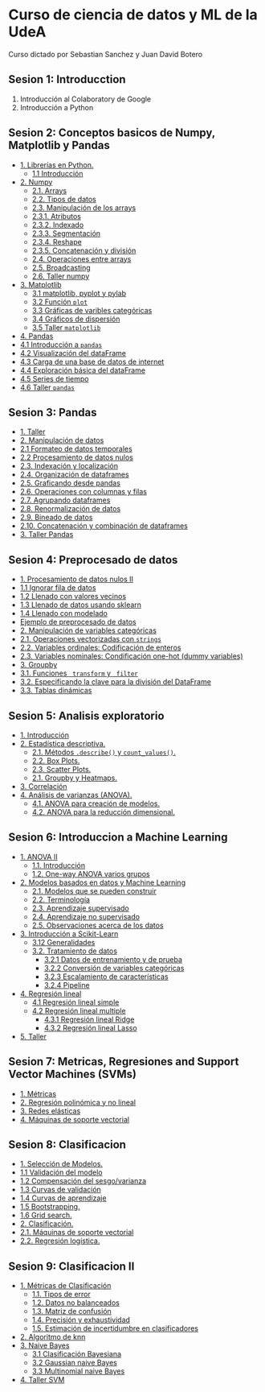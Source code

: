 # Curso de ciencia de datos y ML de la UdeA
Curso dictado por Sebastian Sanchez y Juan David Botero

## Sesion 1: Introducction
1. Introducción al Colaboratory de Google
2. Introducción a Python

## Sesion 2: Conceptos basicos de Numpy, Matplotlib y Pandas
- <a href="#libs">1. Librerías en Python.
   - <a href="#ilbintro">1.1 Introducción</a><br>
- <a href="#numpy">2. Numpy</a><br>
   - <a href="#arrays">2.1. Arrays</a><br>
   - <a href="#dataType">2.2. Tipos de datos</a><br>
   - <a href="#arraysBAS">2.3. Manipulación de los arrays</a><br>
    - <a href="#arraysATT">2.3.1. Atributos </a><br>
    - <a href="#arraysIDX">2.3.2. Indexado </a><br>
    - <a href="#arraysSLI">2.3.3. Segmentación </a><br>
    - <a href="#arraysRES">2.3.4. Reshape</a><br>
    - <a href="#arraysCON">2.3.5. Concatenación y división</a><br>
   - <a href="#arrayMath">2.4. Operaciones entre arrays</a><br>
   - <a href="#bcasting">2.5. Broadcasting</a><br>
   - <a href="#tnumpy">2.6. Taller numpy</a><br>
- <a href="#matplotlib">3. Matplotlib</a><br>
  - <a href="#mpylab">3.1 matplotlib, pyplot y pylab </a><br>
  - <a href="#plotfunc">3.2 Función `plot` </a><br>
  - <a href="#catVars">3.3 Gráficas de varibles categóricas </a><br>
  - <a href="#scatterPlots">3.4 Gráficos de dispersión </a><br>
  - <a href="#tmatplotlib">3.5 Taller `matplotlib` </a><br>
- <a href="#pandas">4. Pandas</a><br>
 - <a href="#ipandas">4.1 Introducción a `pandas` </a><br>
 - <a href="#visu">4.2 Visualización del dataFrame </a><br>
 - <a href="#internet">4.3 Carga de una base de datos de internet </a><br>
 - <a href="#dataExploration">4.4 Exploración básica del dataFrame </a><br>
 - <a href="#timeSeries">4.5 Series de tiempo </a><br>
 - <a href="#tpandas">4.6 Taller `pandas` </a><br>

## Sesion 3: Pandas
- <a href="#taller">1. Taller</a><br>
- <a href="#manipulacionDatos">2. Manipulación de datos</a><br>
 - <a href="#formateo">2.1 Formateo de datos temporales</a><br>
 - <a href="#procesamientoNulos">2.2 Procesamiento de datos nulos</a><br>
 - <a href="#indexacion">2.3. Indexación y localización</a><br>
 - <a href="#organizacionDF">2.4. Organización de dataframes</a><br>
 - <a href="#graficasPandas">2.5. Graficando desde pandas</a><br>
 - <a href="#operacionesColFil">2.6. Operaciones con columnas y filas</a><br>
  - <a href="#agrupacion"> 2.7. Agrupando dataframes</a><br>
  - <a href="#renormalizacion">2.8. Renormalización de datos</a><br>
  - <a href="#bineado"> 2.9. Bineado de datos</a><br>
  - <a href="#concom"> 2.10. Concatenación y combinación de dataframes</a><br>
- <a href="#tallpan">3. Taller Pandas</a><br>

## Sesion 4: Preprocesado de datos
- <a href="#misdat">1. Procesamiento de datos nulos II</a><br>
 - <a href="#ignorarFila">1.1  Ignorar fila de datos</a><br>
 - <a href="#valVec">1.2 Llenado con valores vecinos</a><br>
 - <a href="#valSKL">1.3 Llenado de datos usando sklearn</a><br>
 - <a href="#valMod">1.4 Llenado con modelado</a><br>
- <a href="#example"> Ejemplo de preprocesado de datos</a><br>
- <a href="#catvar">2. Manipulación de variables categóricas</a><br>
 - <a href="#opevec">2.1. Operaciones vectorizadas con `strings`</a><br>
 - <a href="#varord">2.2. Variables ordinales: Codificación de enteros</a><br>
 - <a href="#varnom">2.3. Variables nominales: Condificación one-hot (dummy variables)</a><br>
- <a href="#groupby">3. Groupby </a><br>
 - <a href="#trafil">3.1. Funciones ` transform`  y ` filter` </a><br>
 - <a href="#cladiv">3.2. Especificando la clave para la división del DataFrame  </a><br>
 - <a href="#tabdin">3.3. Tablas dinámicas  </a><br>

## Sesion 5: Analisis exploratorio

- <a href="#intro">1. Introducción</a><br>
- <a href="#eStat">2. Estadística descriptiva.</a><br>
    - <a href="#des_count">2.1. Métodos <code>.describe()</code> y <code>count_values()</code>.</a><br>
    - <a href="#bPlot">2.2. Box Plots.</a><br>
    - <a href="#sPlot">2.3. Scatter Plots.</a><br>
    - <a href="#hmaps">2.1. Groupby y Heatmaps.</a><br>
- <a href=#corr> 3. Correlación
- <a href="#anova"> 4. Análisis de varianzas (ANOVA).  
  - <a href="#modelado">4.1. ANOVA para creación de modelos.</a><br>
  - <a href="#Reducción dimensional">4.2. ANOVA para la reducción dimensional.</a><br>

## Sesion 6: Introduccion a Machine Learning
- <a href="#anova2">1. ANOVA II</a><br>
  - <a href="#intro">1.1. Introducción</a><br> 
  - <a href="#oneway">1.2. One-way ANOVA varios grupos</a><br>
- <a href="#ML">2. Modelos basados en datos y Machine Learning</a><br>
  - <a href="#modelML">2.1. Modelos que se pueden construir</code></a><br>
  - <a href="#terms">2.2. Terminología</code></a><br>
  - <a href="#supML">2.3. Aprendizaje supervisado</code></a><br>
  - <a href="#nonsupML">2.4. Aprendizaje no supervisado</code></a><br>
  - <a href="#data">2.5. Observaciones acerca de los datos</code></a><br>
- <a href="#sklearn">3. Introducción a Scikit-Learn</a><br>
  - <a href="#sklearnG">3.12 Generalidades</a><br>
  - <a href="#sklearnT">3.2. Tratamiento de datos</a><br>
    - <a href="#sklearnTT">3.2.1 Datos de entrenamiento y de prueba</a><br>
    - <a href="#sklearnCT">3.2.2 Conversión de variables categóricas</a><br>
    - <a href="#sklearnFS">3.2.3 Escalamiento de características</a><br>
    - <a href="#sklearnPL">3.2.4 Pipeline</a><br>
- <a href="#regresion">4. Regresión lineal</a><br>
  - <a href="#simple">4.1 Regresión lineal simple</a><br>
  - <a href="#multiple">4.2 Regresión lineal multiple</a><br>
    - <a href="#ridge">4.3.1 Regresión lineal Ridge</a><br>
    - <a href="#lasso">4.3.2 Regresión lineal Lasso</a><br>
- <a href="#taller">5. Taller</a><br>

## Sesion 7: Metricas, Regresiones and Support Vector Machines (SVMs)
- <a href="#met">1. Métricas</a><br>
- <a href="#regpol">2. Regresión polinómica y no lineal</a><br>
- <a href="#redela">3. Redes elásticas</a><br>
- <a href="#svm">4. Máquinas de soporte vectorial</a><br>

## Sesion 8: Clasificacion

- <a href="#msel">1. Selección de Modelos.</a><br>
 - <a href="#mod_val">1.1 Validación del modelo</a><br>
 - <a href="#bias_var">1.2 Compensación del sesgo/varianza</a><br>
 - <a href="#val_cur">1.3 Curvas de validación</a><br>
 - <a href="#lea_cur">1.4 Curvas de aprendizaje</a><br>
 - <a href="#bstrap">1.5 Bootstrapping.</a><br>
 - <a href="#g_search">1.6 Grid search.</a><br>
- <a href="#intro">2. Clasificación.</a><br>
 - <a href="#svm">2.1. Máquinas de soporte vectorial</code></a><br>
 - <a href="#reg_log">2.2. Regresión logística.</a><br>

## Sesion 9: Clasificacion II

- <a href="#met">1. Métricas de Clasificación</a><br>
  - <a href="#met1">1.1. Tipos de error </a><br>
  - <a href="#met2">1.2. Datos no balanceados </a><br>
  - <a href="#met3">1.3. Matriz de confusión </a><br>
  - <a href="#met4">1.4. Precisión y exhaustividad  </a><br>
  - <a href="#met5">1.5. Estimación de incertidumbre en clasificadores </a><br>
- <a href="#knn">2. Algoritmo de knn</a><br>
- <a href="#nbayes">3. Naive Bayes</a><br>
  - <a href="#nbayes-clas">3.1 Clasificación Bayesiana</a><br>
  - <a href="#nbayes-gaussian">3.2 Gaussian naive Bayes</a><br>
  - <a href="#nbayes-multi">3.3 Multinomial naive Bayes</a><br>
- <a href="#svm">4. Taller SVM</a><br>
